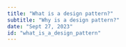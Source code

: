 ```yaml
---
title: "What is a design pattern?"
subtitle: "Why is a design pattern?"
date: "Sept 27, 2023"
id: "what_is_a_design_pattern"
---
```



